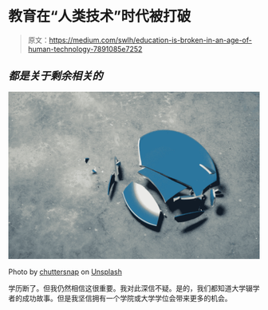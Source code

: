 # 教育在“人类技术”时代被打破

> 原文：<https://medium.com/swlh/education-is-broken-in-an-age-of-human-technology-7891085e7252>

## ***都是关于剩余相关的***

![](img/6efaac46284e0d92773f2baa92b62e12.png)

Photo by [chuttersnap](https://unsplash.com/@chuttersnap?utm_source=unsplash&utm_medium=referral&utm_content=creditCopyText) on [Unsplash](https://unsplash.com/search/photos/broken?utm_source=unsplash&utm_medium=referral&utm_content=creditCopyText)

学历断了。但我仍然相信这很重要。我对此深信不疑。是的，我们都知道大学辍学者的成功故事。但是我坚信拥有一个学院或大学学位会带来更多的机会。